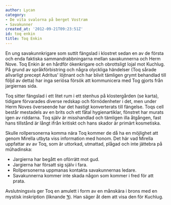 ```yaml
---
author: Lycan
category:
- De vita svalorna på berget Vostram
- Savakunner
created_at: '2012-09-21T09:23:51Z'
id: toq enkin
title: Toq Enkin
---
```

En ung savakunnkrigare som suttit fängslad i klostret sedan en av de första och enda faktiska sammandrabbningarna mellan savakunnerna och Herm Nove. Toq Enkin är en hårdför ökenkrigare och obrottsligt lojal mot Kuchlug. På grund av språkförbistring och några olyckliga händelser (Toq sårade allvarligt precept Adritus' löjtnant och har blivit tämligen grymt behandlad till följd av detta) har inga seriösa försök att kommunicera med Tog gjorts från jargiernas sida.

Toq sitter fängslad i ett litet rum i ett stenhus på klostergården (se karta), tidigare förvarades diverse redskap och förnödenheter i det, men under Herm Noves överseende har det hastigt konverterats till fängelse. Toqs cell består mestadels av en brits och ett fåtal hygienartiklar, fönstret har murats igen av riddarna. Toq själv är misshandlad och tämligen illa åtgången, fast hans tillstånd är långt ifrån kritiskt och hans skador är primärt kosmetiska.

Skulle rollpersonerna komma nära Toq kommer de då ha en möjlighet att genom Mirella utbyta viss information med honom. Det här vad Mirella uppfattar av av Toq, som är uttorkad, utmattad, plågad och inte jättebra på mûhadinska:

-   Jargierna har begått en oförrätt mot gud.
-   Jargierna har försatt sig själv i fara.
-   Rollpersonerna uppmanas kontakta savakunnernas ledare.
-   Savakunnerna kommer inte skada någon som kommer i fred för att prata.

Avslutningsvis ger Toq en amulett i form av en månskära i brons med en mystisk inskription (liknande [Ϡ]). Han säger åt dem att visa den för Kuchlug.

  [Ϡ]: Ϡ